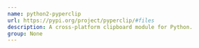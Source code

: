 ```yaml
---
name: python2-pyperclip
url: https://pypi.org/project/pyperclip/#files
description: A cross-platform clipboard module for Python.
group: None
---
```

